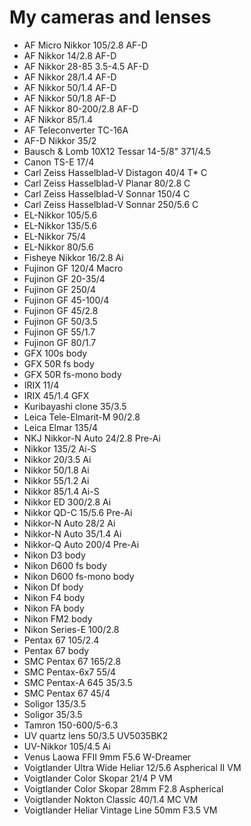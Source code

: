 # My cameras and lenses

- AF Micro Nikkor 105/2.8 AF-D
- AF Nikkor 14/2.8 AF-D
- AF Nikkor 28-85 3.5-4.5 AF-D
- AF Nikkor 28/1.4 AF-D
- AF Nikkor 50/1.4 AF-D
- AF Nikkor 50/1.8 AF-D
- AF Nikkor 80-200/2.8 AF-D
- AF Nikkor 85/1.4
- AF Teleconverter TC-16A
- AF-D Nikkor 35/2
- Bausch & Lomb 10X12 Tessar 14-5/8" 371/4.5
- Canon TS-E 17/4
- Carl Zeiss Hasselblad-V Distagon 40/4 T* C
- Carl Zeiss Hasselblad-V Planar 80/2.8 C
- Carl Zeiss Hasselblad-V Sonnar 150/4 C
- Carl Zeiss Hasselblad-V Sonnar 250/5.6 C
- EL-Nikkor 105/5.6
- EL-Nikkor 135/5.6
- EL-Nikkor 75/4
- EL-Nikkor 80/5.6
- Fisheye Nikkor 16/2.8 Ai
- Fujinon GF 120/4 Macro
- Fujinon GF 20-35/4
- Fujinon GF 250/4
- Fujinon GF 45-100/4
- Fujinon GF 45/2.8
- Fujinon GF 50/3.5
- Fujinon GF 55/1.7
- Fujinon GF 80/1.7
- GFX 100s body
- GFX 50R fs body
- GFX 50R fs-mono body
- IRIX 11/4
- IRIX 45/1.4 GFX
- Kuribayashi clone 35/3.5
- Leica Tele-Elmarit-M 90/2.8
- Leica Elmar 135/4
- NKJ Nikkor-N Auto 24/2.8 Pre-Ai
- Nikkor 135/2 Ai-S
- Nikkor 20/3.5 Ai
- Nikkor 50/1.8 Ai
- Nikkor 55/1.2 Ai
- Nikkor 85/1.4 Ai-S
- Nikkor ED 300/2.8 Ai
- Nikkor QD-C 15/5.6 Pre-Ai
- Nikkor-N Auto 28/2 Ai
- Nikkor-N Auto 35/1.4 Ai
- Nikkor-Q Auto 200/4 Pre-Ai
- Nikon D3 body
- Nikon D600 fs body
- Nikon D600 fs-mono body
- Nikon Df body
- Nikon F4 body
- Nikon FA body
- Nikon FM2 body
- Nikon Series-E 100/2.8
- Pentax 67 105/2.4
- Pentax 67 body
- SMC Pentax 67 165/2.8
- SMC Pentax-6x7 55/4
- SMC Pentax-A 645 35/3.5
- SMC Pentax 67 45/4
- Soligor 135/3.5
- Soligor 35/3.5
- Tamron 150-600/5-6.3
- UV quartz lens 50/3.5 UV5035BK2
- UV-Nikkor 105/4.5 Ai
- Venus Laowa FFⅡ 9mm F5.6 W-Dreamer
- Voigtlander Ultra Wide Heliar 12/5.6 Aspherical II VM
- Voigtlander Color Skopar 21/4 P VM
- Voigtlander Color Skopar 28mm F2.8 Aspherical
- Voigtlander Nokton Classic 40/1.4 MC VM
- Voigtlander Heliar Vintage Line 50mm F3.5 VM
